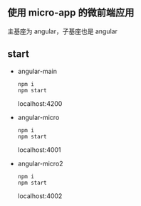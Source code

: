 ## 使用 micro-app 的微前端应用

主基座为 angular，子基座也是 angular

## start

- angular-main
  ```
  npm i
  npm start
  ```
  localhost:4200

- angular-micro
  ```
  npm i
  npm start
  ```
  localhost:4001

- angular-micro2
  ```
  npm i
  npm start
  ```
  localhost:4002
